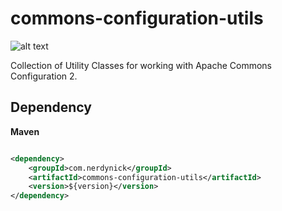 # commons-configuration-utils

![alt text](https://api.travis-ci.org/nerdynick/commons-configuration-utils.png "Build Status")

Collection of Utility Classes for working with Apache Commons Configuration 2.

## Dependency

**Maven**

```xml

<dependency>
    <groupId>com.nerdynick</groupId>
    <artifactId>commons-configuration-utils</artifactId>
    <version>${version}</version>
</dependency>

```